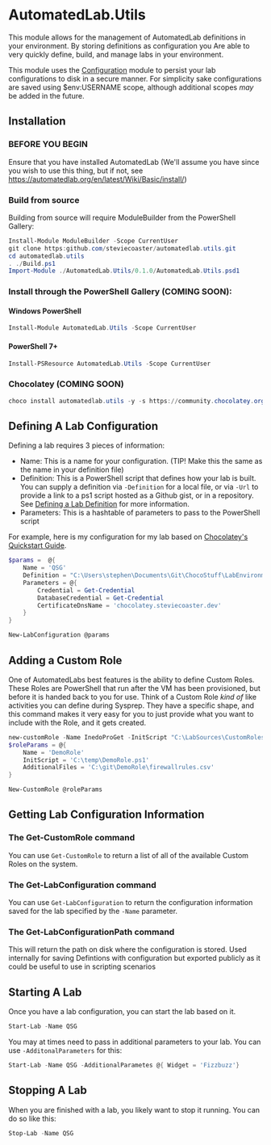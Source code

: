 # AutomatedLab.Utils

This module allows for the management of AutomatedLab definitions in your environment.
By storing definitions as configuration you Are able to very quickly define, build,
and manage labs in your environment.

This module uses the [Configuration](https://github.com/PoshCode/Configuration) module
to persist your lab configurations to disk in a secure manner. For simplicity sake configurations
are saved using $env:USERNAME scope, although additional scopes _may_ be added in the future.

## Installation

### BEFORE YOU BEGIN

Ensure that you have installed AutomatedLab (We'll assume you have since you wish to use this thing, but if not, see https://automatedlab.org/en/latest/Wiki/Basic/install/)

### Build from source

Building from source will require ModuleBuilder from the PowerShell Gallery:

```powershell
Install-Module ModuleBuilder -Scope CurrentUser
git clone https:github.com/steviecoaster/automatedlab.utils.git
cd automatedlab.utils
. ./Build.ps1
Import-Module ./AutomatedLab.Utils/0.1.0/AutomatedLab.Utils.psd1
```

### Install through the PowerShell Gallery (COMING SOON):

#### Windows PowerShell

```powershell
Install-Module AutomatedLab.Utils -Scope CurrentUser
```

#### PowerShell 7+

```powershell
Install-PSResource AutomatedLab.Utils -Scope CurrentUser
```

### Chocolatey (COMING SOON)

```powershell
choco install automatedlab.utils -y -s https://community.chocolatey.org/api/v2
```

## Defining A Lab Configuration

Defining a lab requires 3 pieces of information:

- Name: This is a name for  your configuration. (TIP! Make this the same as the name in your definition file)
- Definition: This is a PowerShell script that defines how your lab is built. You can supply a definition via `-Definition` for a local file,
or via `-Url` to provide a link to a ps1 script hosted as a Github gist, or in a repository. See [Defining a Lab Definition](Definitions.md) for more information.
- Parameters: This is a hashtable of parameters to pass to the PowerShell script

For example, here is my configuration for my lab based on [Chocolatey's Quickstart Guide](https://docs.chocolatey.org/en-us/c4b-environments/quick-start-environment/chocolatey-for-business-quick-start-guide/).

```powershell
$params =  @{
    Name = 'QSG'
    Definition = "C:\Users\stephen\Documents\Git\ChocoStuff\LabEnvironments\QuickStartGuide\Lab\Definition.ps1"
    Parameters = @{
        Credential = Get-Credential
        DatabaseCredential = Get-Credential
        CertificateDnsName = 'chocolatey.steviecoaster.dev'
    }
}

New-LabConfiguration @params
```

## Adding a Custom Role

One of AutomatedLabs best features is the ability to define Custom Roles. These Roles are PowerShell that run after the VM has been provisioned, but before it is handed back to you for use. Think of a Custom Role _kind of_ like activities  you can define during Sysprep. They have a specific shape, and this command makes it very easy for you to just provide what you want to include with the Role, and it gets created.

```powershell
new-customRole -Name InedoProGet -InitScript "C:\LabSources\CustomRoles\Inedo\InedoProGet.ps1" -AdditionalFiles "C:\LabSources\CustomRoles\Inedo\inedohub.1.4.4.nupkg","C:\LabSources\CustomRoles\Inedo\proget.24.0.4.nupkg","C:\LabSources\CustomRoles\Inedo\helpers.ps1","C:\LabSources\CustomRoles\Inedo\cert.pfx"
$roleParams = @{
    Name = 'DemoRole'
    InitScript = 'C:\temp\DemoRole.ps1'
    AdditionalFiles = 'C:\git\DemoRole\firewallrules.csv'
}

New-CustomRole @roleParams
```

## Getting Lab Configuration Information

### The Get-CustomRole command

You can use `Get-CustomRole` to return a list of all of the available Custom Roles on the system.

### The Get-LabConfiguration command

You can use `Get-LabConfiguration` to return the configuration information saved for the lab specified by the `-Name` parameter.

### The Get-LabConfigurationPath command

This will return the path on disk where the configuration is stored. Used internally for saving Defintions with configuration
but exported publicly as it could be useful to use in scripting scenarios

## Starting A Lab

Once you have a lab configuration, you can start the lab based on it.

```powershell
Start-Lab -Name QSG
```

You may at times need to pass in additional parameters to your lab. You can use `-AdditonalParameters` for this:

```powershell
Start-Lab -Name QSG -AdditionalParametes @{ Widget = 'Fizzbuzz'}
```

## Stopping A Lab

When you are finished with a lab, you likely want to stop it running. You can do so like this:

```powershell
Stop-Lab -Name QSG
```
